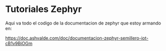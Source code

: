 # Tutoriales Zephyr

Aqui va todo el codigo de la documentacion de zephyr que estoy armando en:

https://doc.ashvalde.com/doc/documentacion-zephyr-semillero-iot-cB1v9BiOGm
